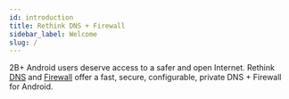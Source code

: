 ```yaml
---
id: introduction
title: Rethink DNS + Firewall
sidebar_label: Welcome
slug: /
---
```


2B+ Android users deserve access to a safer and open Internet. Rethink [DNS](dns) and [Firewall](firewall) offer a fast, secure, configurable, private DNS + Firewall for Android.
